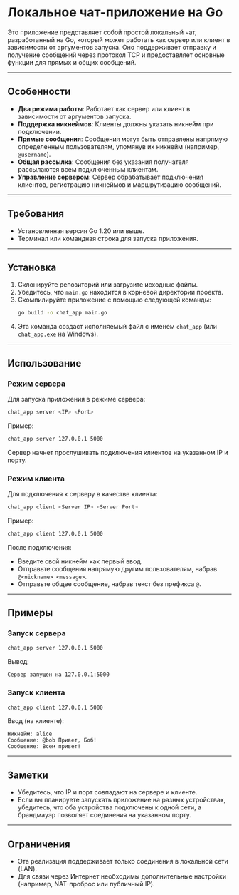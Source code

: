 # Локальное чат-приложение на Go

Это приложение представляет собой простой локальный чат, разработанный на Go, который может работать как сервер или клиент в зависимости от аргументов запуска. Оно поддерживает отправку и получение сообщений через протокол TCP и предоставляет основные функции для прямых и общих сообщений.

---

## Особенности
- **Два режима работы**: Работает как сервер или клиент в зависимости от аргументов запуска.
- **Поддержка никнеймов**: Клиенты должны указать никнейм при подключении.
- **Прямые сообщения**: Сообщения могут быть отправлены напрямую определенным пользователям, упомянув их никнейм (например, `@username`).
- **Общая рассылка**: Сообщения без указания получателя рассылаются всем подключенным клиентам.
- **Управление сервером**: Сервер обрабатывает подключения клиентов, регистрацию никнеймов и маршрутизацию сообщений.

---

## Требования
- Установленная версия Go 1.20 или выше.
- Терминал или командная строка для запуска приложения.

---

## Установка
1. Склонируйте репозиторий или загрузите исходные файлы.
2. Убедитесь, что `main.go` находится в корневой директории проекта.
3. Скомпилируйте приложение с помощью следующей команды:
   ```bash
   go build -o chat_app main.go
   ```
4. Эта команда создаст исполняемый файл с именем `chat_app` (или `chat_app.exe` на Windows).

---

## Использование
### Режим сервера
Для запуска приложения в режиме сервера:
```bash
chat_app server <IP> <Port>
```
Пример:
```bash
chat_app server 127.0.0.1 5000
```
Сервер начнет прослушивать подключения клиентов на указанном IP и порту.

### Режим клиента
Для подключения к серверу в качестве клиента:
```bash
chat_app client <Server IP> <Server Port>
```
Пример:
```bash
chat_app client 127.0.0.1 5000
```
После подключения:
- Введите свой никнейм как первый ввод.
- Отправьте сообщения напрямую другим пользователям, набрав `@<nickname> <message>`.
- Отправьте общее сообщение, набрав текст без префикса `@`.

---

## Примеры
### Запуск сервера
```bash
chat_app server 127.0.0.1 5000
```
Вывод:
```
Сервер запущен на 127.0.0.1:5000
```

### Запуск клиента
```bash
chat_app client 127.0.0.1 5000
```
Ввод (на клиенте):
```
Никнейм: alice
Сообщение: @bob Привет, Боб!
Сообщение: Всем привет!
```

---

## Заметки
- Убедитесь, что IP и порт совпадают на сервере и клиенте.
- Если вы планируете запускать приложение на разных устройствах, убедитесь, что оба устройства подключены к одной сети, а брандмауэр позволяет соединения на указанном порту.

---

## Ограничения
- Эта реализация поддерживает только соединения в локальной сети (LAN).
- Для связи через Интернет необходимы дополнительные настройки (например, NAT-проброс или публичный IP).
